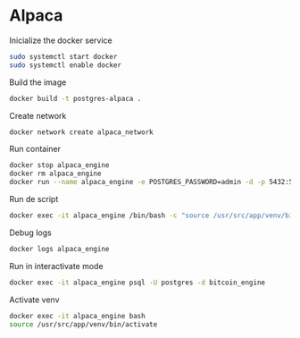 # Alpaca

Inicialize the docker service
```bash
sudo systemctl start docker
sudo systemctl enable docker
```

Build the image
```bash
docker build -t postgres-alpaca .
```

Create network
```bash
docker network create alpaca_network
```

Run container
```bash
docker stop alpaca_engine
docker rm alpaca_engine 
docker run --name alpaca_engine -e POSTGRES_PASSWORD=admin -d -p 5432:5432 postgres-alpaca
```

Run de script
```bash
docker exec -it alpaca_engine /bin/bash -c "source /usr/src/app/venv/bin/activate && python3 /usr/src/app/script.py"
```

Debug logs
```bash
docker logs alpaca_engine
```

Run in interactivate mode
```bash
docker exec -it alpaca_engine psql -U postgres -d bitcoin_engine
```

Activate venv
```bash
docker exec -it alpaca_engine bash
source /usr/src/app/venv/bin/activate
```


